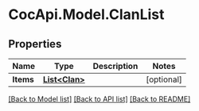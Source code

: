 # CocApi.Model.ClanList

## Properties

Name | Type | Description | Notes
------------ | ------------- | ------------- | -------------
**Items** | [**List&lt;Clan&gt;**](Clan.md) |  | [optional] 

[[Back to Model list]](../README.md#documentation-for-models) [[Back to API list]](../README.md#documentation-for-api-endpoints) [[Back to README]](../README.md)


